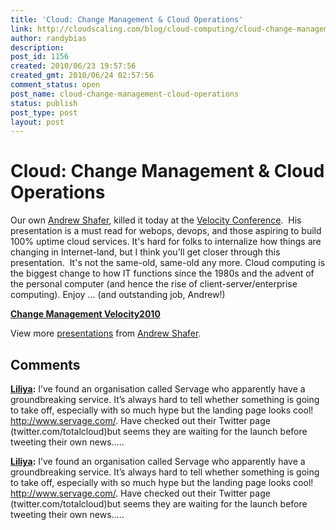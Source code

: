 ```yaml
---
title: 'Cloud: Change Management & Cloud Operations'
link: http://cloudscaling.com/blog/cloud-computing/cloud-change-management-cloud-operations/
author: randybias
description: 
post_id: 1156
created: 2010/06/23 19:57:56
created_gmt: 2010/06/24 02:57:56
comment_status: open
post_name: cloud-change-management-cloud-operations
status: publish
post_type: post
layout: post
---
```


# Cloud: Change Management & Cloud Operations

Our own [Andrew Shafer](http://stochasticresonance.wordpress.com/), killed it today at the [Velocity Conference](http://en.oreilly.com/velocity2010).  His presentation is a must read for webops, devops, and those aspiring to build 100% uptime cloud services. It's hard for folks to internalize how things are changing in Internet-land, but I think you'll get closer through this presentation.  It's not the same-old, same-old any more. Cloud computing is the biggest change to how IT functions since the 1980s and the advent of the personal computer (and hence the rise of client-server/enterprise computing). Enjoy ... (and outstanding job, Andrew!) 

**[Change Management Velocity2010](http://www.slideshare.net/littleidea/change-management-velocity2010)**

View more [presentations](http://www.slideshare.net/) from [Andrew Shafer](http://www.slideshare.net/littleidea).

## Comments

**[Liliya](#531 "2010-06-24 08:23:29"):** I’ve found an organisation called Servage who apparently have a groundbreaking service. It’s always hard to tell whether something is going to take off, especially with so much hype but the landing page looks cool! <http://www.servage.com/>. Have checked out their Twitter page (twitter.com/totalcloud)but seems they are waiting for the launch before tweeting their own news.....

**[Liliya](#2215 "2010-06-24 08:23:00"):** I’ve found an organisation called Servage who apparently have a groundbreaking service. It’s always hard to tell whether something is going to take off, especially with so much hype but the landing page looks cool! http://www.servage.com/. Have checked out their Twitter page (twitter.com/totalcloud)but seems they are waiting for the launch before tweeting their own news.....


